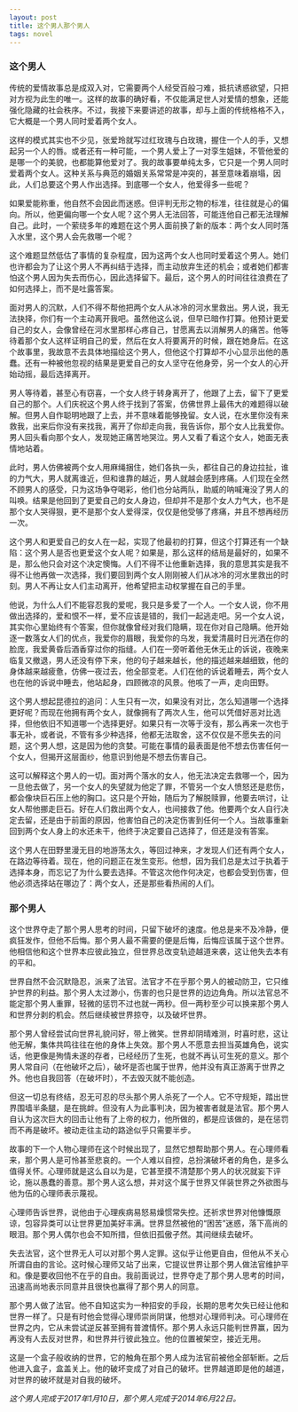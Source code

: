 ```yaml
---
layout: post
title: 这个男人那个男人
tags: novel
---
```


### 这个男人
传统的爱情故事总是成双入对，它需要两个人经受百般刁难，抵抗诱惑欲望，只把对方视为此生的唯一。这样的故事的确好看，不仅能满足世人对爱情的想象，还能强化隐藏的社会秩序。不过，我接下来要讲述的故事，却与上面的传统格格不入，它大概是一个男人同时爱着两个女人。

这样的模式其实也不少见，张爱玲就写过红玫瑰与白玫瑰，握住一个人的手，又想起另一个人的唇。或者还有一种可能，一个男人爱上了一对孪生姐妹，不管他爱的是哪一个的美貌，也都能算他爱对了。我的故事要单纯太多，它只是一个男人同时爱着两个女人。这种关系与典范的婚姻关系常常是冲突的，甚至意味着崩塌，因此，人们总要这个男人作出选择。到底哪一个女人，他爱得多一些呢？

如果爱能称重，他自然不会因此而迷惑。但评判无形之物的标准，往往就是心的偏向。所以，他更偏向哪一个女人呢？这个男人无法回答，可能连他自己都无法理解自己。此时，一个萦绕多年的难题在这个男人面前换了新的版本：两个女人同时落入水里，这个男人会先救哪一个呢？

这个难题显然低估了事情的复杂程度，因为这两个女人也同时爱着这个男人。她们也许都会为了让这个男人不再纠结于选择，而主动放弃生还的机会；或者她们都害怕这个男人因为失去而伤心，因此选择留下。最后，这个男人的时间往往浪费在了如何选择上，而不是吐露答案。

面对男人的沉默，人们不得不帮他把两个女人从冰冷的河水里救出。男人说，我无法抉择，你们有一个主动离开我吧。虽然他这么说，但早已暗作打算。他预计更爱自己的女人，会像曾经在河水里那样心疼自己，甘愿离去以消解男人的痛苦。他等待着那个女人这样证明自己的爱，然后在女人将要离开的时候，跟在她身后。在这个故事里，我故意不去具体地描绘这个男人，但他这个打算却不小心显示出他的愚蠢。还有一种被他忽视的结果是更爱自己的女人坚守在他身旁，另一个女人的心开始动摇，最后选择离开。

男人等待着，甚至心有窃喜，一个女人终于转身离开了，他跟了上去，留下了更爱自己的那个。人们庆祝这个男人终于找到了答案，仿佛世界上最伟大的难题得以破解。但男人自作聪明地跟了上去，并不意味着能够挽留。女人说，在水里你没有来救我，出来后你没有来找我，离开了你却走向我，我告诉你，那个女人比我爱你。男人回头看向那个女人，发现她正痛苦地哭泣。男人又看了看这个女人，她面无表情地站着。

此时，男人仿佛被两个女人用麻绳捆住，她们各执一头，都往自己的身边拉扯，谁的力气大，男人就离谁近，但和谁靠的越近，男人就越会感到疼痛。人们现在全然不顾男人的感受，只为这场争夺喝彩，他们也分站两队，助威的呐喊淹没了男人的叫唤。结果是他回到了更爱自己的女人身边，但却并不是那个女人力气大，也不是那个女人哭得狠，更不是那个女人爱得深，仅仅是他受够了疼痛，并且不想再经历一次。

这个男人和更爱自己的女人在一起，实现了他最初的打算，但这个打算还有一个缺陷：这个男人是否也更爱这个女人呢？如果是，那么这样的结局是最好的，如果不是，那么他只会对这个决定懊悔。人们不得不让他重新选择，我的意思其实是我不得不让他再做一次选择，我们要回到两个女人刚刚被人们从冰冷的河水里救出的时刻。男人不再让女人们主动离开，他希望把主动权掌握在自己的手里。

他说，为什么人们不能容忍我的爱呢，我只是多爱了一个人。一个女人说，你不用做出选择的，爱和恨不一样，爱不应该是错的，我们一起逃走吧。另一个女人说，其实你心里始终有个答案，但你就像曾经对我们隐瞒，现在你对自己隐瞒。他开始逐一数落女人们的优点，我爱你的眉眼，我爱你的乌发，我爱清晨时日光洒在你的脸庞，我爱黄昏后酒香穿过你的指缝。人们在一旁听着他无休无止的诉说，夜晚来临复又撤退，男人还没有停下来，他的句子越来越长，他的描述越来越细致，他的身体越来越疲惫，仿佛一夜过去，他全部变老。人们在他的诉说着睡去，两个女人也在他的诉说中睡去，他站起身，四顾微凉的风景。他咳了一声，走向田野。

这个男人想起昆德拉的追问：人生只有一次，如果没有对比，怎么知道哪一个选择更好呢？而现在他拥有两个女人，就像拥有了两次人生，他可以凭借好恶对比选择，但他依旧不知道哪一个选择更好。如果只有一次等于没有，那么再来一次也于事无补，或者说，不管有多少种选择，他都无法取舍，这不仅仅是不愿失去的问题，这个男人想，这是因为他的贪婪。可能在事情的最表面是他不想去伤害任何一个女人，但揭开这层面纱，他意识到他是不想去伤害自己。

这可以解释这个男人的一切。面对两个落水的女人，他无法决定去救哪一个，因为一旦他去做了，另一个女人的失望就为他定了罪，不管另一个女人愤怒还是悲伤，都会像块巨石压上他的胸口。这只是个开始，随后为了解脱赎罪，他要去哄讨，让女人帮他挪走巨石。好在人们救出两个女人，也间接救了他。他要两个女人自行决定去留，还是由于前面的原因，他害怕自己的决定伤害到任何一个人。当故事重新回到两个女人身上的水还未干，他终于决定要自己选择了，但还是没有答案。

这个男人在田野里漫无目的地游荡太久，等回过神来，才发现人们还有两个女人，在路边等待着。现在，他的问题正在发生变形。他想，因为我们总是太过于执着于选择本身，而忘记了为什么要去选择。不管这次他作何决定，也都会受到伤害，但他必须选择站在哪边了：两个女人，还是那些看热闹的人们。

### 那个男人

这个世界夺走了那个男人思考的时间，只留下破坏的速度。他总是来不及冷静，便疯狂发作，但他不后悔。那个男人最不需要的便是后悔，后悔应该属于这个世界。他相信他和这个世界本应彼此独立，但世界总改变轨迹越道来袭，这让他失去本有的平和。

世界自然不会沉默隐忍，派来了法官。法官才不在乎那个男人的被动防卫，它只维护世界的利益。那个男人太过渺小，伤害的也只是世界的边边角角。所以法官总不能定那个男人重罪，轻微的惩罚不过也就一两秒。但一两秒至少可以换来那个男人和世界分剥的机会。然后继续被世界掠夺，以及破坏世界。

那个男人曾经尝试向世界礼貌问好，带上微笑。世界却阴晴难测，时喜时悲，这让他无解，集体共鸣往往在他的身体上失效。那个男人不愿意去担当英雄角色，说实话，他更像是殉情未遂的存者，已经经历了生死，也就不再认可生死的意义。那个男人常自问（在他破坏之后），破坏是否也属于世界，他并没有真正游离于世界之外。他也自我回答（在破坏时），不去毁灭就不能创造。

但这一切总有终结，忍无可忍的尽头那个男人杀死了一个人。它不守规矩，踏出世界围墙半条腿，是在挑衅。但没有人为此事判决，因为被害者就是法官。那个男人自认为这次巨大的回击让他有了上帝的权力，他所做的，都是应该做的，是在惩罚而不再是破坏。被动走往主动的路途似乎只需要半步。

故事的下一个人物心理师在这个时候出现了，显然它想帮助那个男人。在心理师看来，那个男人是可怜甚至悲哀的。一个人难以自控，总扮演破坏者的角色，是多么值得关怀。心理师就是这么自以为是，它甚至摸不清楚那个男人的状况就妄下评论，施以愚蠢的善意。那个男人这么想，并对这个属于世界又佯装世界之外欲图与他为伍的心理师表示蔑视。

心理师告诉世界，说他由于心理疾病易怒易燥惯常失控。还祈求世界对他慷慨原谅，包容异类可以让世界更加美好丰满。世界显然被他的“困苦”迷惑，落下高尚的眼泪。那个男人偶尔也会不知所措，但依旧孤傲孑然。其间继续去破坏。

失去法官，这个世界无人可以对那个男人定罪。这似乎让他更自由，但他从不关心所谓自由的言论。这时候心理师又站了出来，它提议世界让那个男人做法官维护平和。像是要收回他不在乎的自由。我前面说过，世界夺走了那个男人思考的时间，迅速高尚地表示同意并且很快也赢得了那个男人的同意。

那个男人做了法官。他不自知这实为一种招安的手段，长期的思考欠失已经让他和世界一样了。只是有时他会觉得心理师崇尚阴谋，他想对心理师判决。可心理师在世界之内，它从未尝试逆反甚至拥有普渡情怀。那个男人永远只能判世界赢，因为再没有人去反对世界，和世界并行彼此独立。他的位置被架空，接近无用。

这是一个盒子般收纳的世界，它的触角在那个男人成为法官前被他全部斩断。之后他进入盒子，盒盖关上。他的破坏变成了对自己的破坏。世界越道即是他的越道，对世界的破坏就是对自我的破坏。

*这个男人完成于2017年1月10日，那个男人完成于2014年6月22日。*